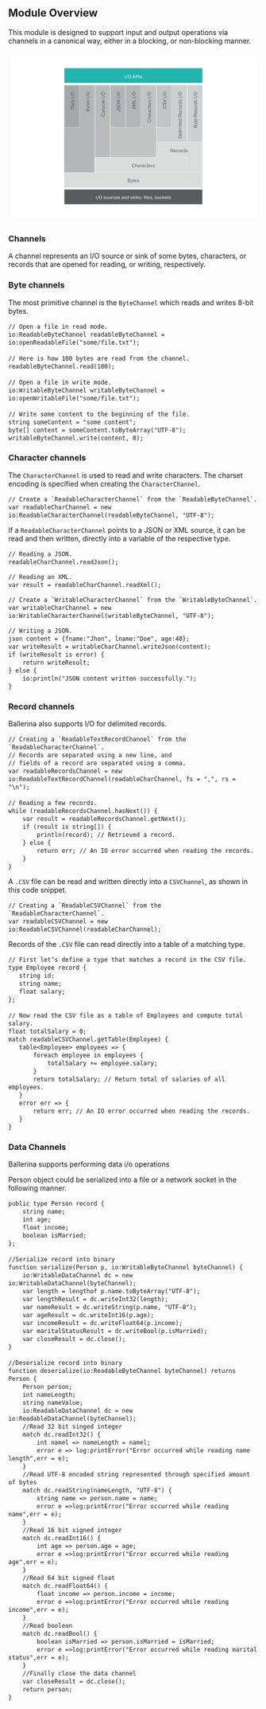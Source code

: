 ## Module Overview

This module is designed to support input and output operations via channels in a canonical way, either in a blocking,
or non-blocking manner.

![architecture](resources/package-architecture.svg)

### Channels
A channel represents an I/O source or sink of some bytes, characters, or records that are opened for reading, or
writing, respectively.
### Byte channels
The most primitive channel is the `ByteChannel` which reads and writes 8-bit bytes.

```ballerina
// Open a file in read mode.
io:ReadableByteChannel readableByteChannel = io:openReadableFile("some/file.txt");

// Here is how 100 bytes are read from the channel.
readableByteChannel.read(100);

// Open a file in write mode.
io:WritableByteChannel writableByteChannel = io:openWritableFile("some/file.txt");

// Write some content to the beginning of the file.
string someContent = "some content";
byte[] content = someContent.toByteArray("UTF-8");
writableByteChannel.write(content, 0);

```
### Character channels
The `CharacterChannel` is used to read and write characters. The charset encoding is specified when creating the
`CharacterChannel`.

 ```ballerina
// Create a `ReadableCharacterChannel` from the `ReadableByteChannel`.
var readableCharChannel = new io:ReadableCharacterChannel(readableByteChannel, "UTF-8");
```

If a `ReadableCharacterChannel` points to a JSON or XML source, it can be read and then written, directly into a variable of
the respective type.

```ballerina
// Reading a JSON.
readableCharChannel.readJson();
```
```ballerina
// Reading an XML.
var result = readableCharChannel.readXml();
```

```ballerina
// Create a `WritableCharacterChannel` from the `WritableByteChannel`.
var writableCharChannel = new io:WritableCharacterChannel(writableByteChannel, "UTF-8");
```

```ballerina
// Writing a JSON.
json content = {fname:"Jhon", lname:"Doe", age:40};
var writeResult = writableCharChannel.writeJson(content);
if (writeResult is error) {
    return writeResult;
} else {
    io:println("JSON content written successfully.");
}
```

### Record channels
Ballerina also supports I/O for delimited records.

```ballerina
// Creating a `ReadableTextRecordChannel` from the `ReadableCharacterChannel`.
// Records are separated using a new line, and
// fields of a record are separated using a comma.
var readableRecordsChannel = new io:ReadableTextRecordChannel(readableCharChannel, fs = ",", rs = "\n");

// Reading a few records.
while (readableRecordsChannel.hasNext()) {
    var result = readableRecordsChannel.getNext();
    if (result is string[]) {
        println(record); // Retrieved a record.
    } else {
        return err; // An IO error occurred when reading the records.
    }
}
```

A `.CSV` file can be read and written directly into a `CSVChannel`, as shown in this code snippet.

```ballerina
// Creating a `ReadableCSVChannel` from the `ReadableCharacterChannel`.
var readableCSVChannel = new io:ReadableCSVChannel(readableCharChannel);
```

Records of the `.CSV` file can read directly into a table of a matching type.

 ```ballerina
// First let’s define a type that matches a record in the CSV file.
type Employee record {
    string id;
    string name;
    float salary;
};

// Now read the CSV file as a table of Employees and compute total salary.
float totalSalary = 0;
match readableCSVChannel.getTable(Employee) {
    table<Employee> employees => {
        foreach employee in employees {
            totalSalary += employee.salary;
        }
        return totalSalary; // Return total of salaries of all employees.
    }
    error err => {
        return err; // An IO error occurred when reading the records.
    }
}
```

### Data Channels
Ballerina supports performing data i/o operations

Person object could be serialized into a file or a network socket in the following manner.

```ballerina
public type Person record {
    string name;
    int age;
    float income;
    boolean isMarried;
};

//Serialize record into binary
function serialize(Person p, io:WritableByteChannel byteChannel) {
    io:WritableDataChannel dc = new io:WritableDataChannel(byteChannel);
    var length = lengthof p.name.toByteArray("UTF-8");
    var lengthResult = dc.writeInt32(length);
    var nameResult = dc.writeString(p.name, "UTF-8");
    var ageResult = dc.writeInt16(p.age);
    var incomeResult = dc.writeFloat64(p.income);
    var maritalStatusResult = dc.writeBool(p.isMarried);
    var closeResult = dc.close();
}

//Deserialize record into binary
function deserialize(io:ReadableByteChannel byteChannel) returns Person {
    Person person;
    int nameLength;
    string nameValue;
    io:ReadableDataChannel dc = new io:ReadableDataChannel(byteChannel);
    //Read 32 bit singed integer
    match dc.readInt32() {
        int namel => nameLength = namel;
        error e => log:printError("Error occurred while reading name length",err = e);
    }
    //Read UTF-8 encoded string represented through specified amount of bytes
    match dc.readString(nameLength, "UTF-8") {
        string name => person.name = name;
        error e =>log:printError("Error occurred while reading name",err = e);
    }
    //Read 16 bit signed integer
    match dc.readInt16() {
        int age => person.age = age;
        error e =>log:printError("Error occurred while reading age",err = e);
    }
    //Read 64 bit signed float
    match dc.readFloat64() {
        float income => person.income = income;
        error e =>log:printError("Error occurred while reading income",err = e);
    }
    //Read boolean
    match dc.readBool() {
        boolean isMarried => person.isMarried = isMarried;
        error e =>log:printError("Error occurred while reading marital status",err = e);
    }
    //Finally close the data channel
    var closeResult = dc.close();
    return person;
}
```


